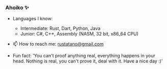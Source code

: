 ### Ahoiko ✨

- Languages I know:
  - Intermediate: Rust, Dart, Python, Java
  - Junior: C#, C++, Assembly (NASM, 32 bit, x86_64 CPU)

- 📫 How to reach me: rustatano@gmail.com

- Fun fact: 'You can't proof anything real, everything happens in your head. Nothing is real, you can't prove it, deal with it. Have a nice day :)'

<!--
**Rustatano/Rustatano** is a ✨ _special_ ✨ repository because its `README.md` (this file) appears on your GitHub profile.

Here are some ideas to get you started:

- 🔭 I’m currently working ...
- 👯 I’m looking to collaborate on ...
- 🤔 I’m looking for help with ...
- 💬 Ask me about ...
- 😄 Pronouns: ...
- ⚡ Fun fact: ...
-->
